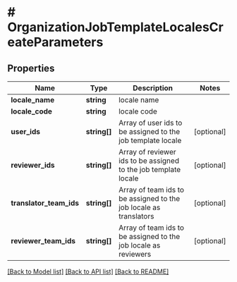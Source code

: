 # # OrganizationJobTemplateLocalesCreateParameters

## Properties

Name | Type | Description | Notes
------------ | ------------- | ------------- | -------------
**locale_name** | **string** | locale name | 
**locale_code** | **string** | locale code | 
**user_ids** | **string[]** | Array of user ids to be assigned to the job template locale | [optional] 
**reviewer_ids** | **string[]** | Array of reviewer ids to be assigned to the job template locale | [optional] 
**translator_team_ids** | **string[]** | Array of team ids to be assigned to the job locale as translators | [optional] 
**reviewer_team_ids** | **string[]** | Array of team ids to be assigned to the job locale as reviewers | [optional] 

[[Back to Model list]](../../README.md#documentation-for-models) [[Back to API list]](../../README.md#documentation-for-api-endpoints) [[Back to README]](../../README.md)


